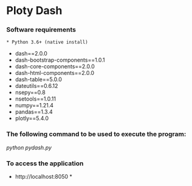 # Ploty Dash

### Software requirements
	* Python 3.6+ (native install)
  * dash==2.0.0
  * dash-bootstrap-components==1.0.1
  * dash-core-components==2.0.0
  * dash-html-components==2.0.0
  * dash-table==5.0.0
  * dateutils==0.6.12
  * nsepy==0.8
  * nsetools==1.0.11
  * numpy==1.21.4
  * pandas==1.3.4
  * plotly==5.4.0

### The following command to be used to execute the program:
 *python pydash.py*
### To access  the application 
 * http://localhost:8050 *
